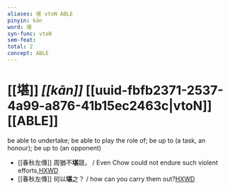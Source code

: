 ```yaml
---
aliases: 堪 vtoN ABLE
pinyin: kān
word: 堪
syn-func: vtoN
sem-feat: 
total: 2
concept: ABLE 
---
```

# [[堪]] *[[kān]]*  [[uuid-fbfb2371-2537-4a99-a876-41b15ec2463c|vtoN]] [[ABLE]]
be able to undertake; be able to play the role of; be up to (a task, an honour); be up to (an opponent)
 - [[春秋左傳]] 周猶不**堪**競， / Even Chow could not endure such violent efforts,[HXWD](https://hxwd.org/textview.html?location=KR1e0001_tls_009-234a.5)
 - [[春秋左傳]] 何以**堪**之？ / how can you carry them out?[HXWD](https://hxwd.org/textview.html?location=KR1e0001_tls_009-754a.12)